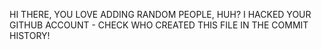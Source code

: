 HI THERE, YOU LOVE ADDING RANDOM PEOPLE, HUH? I HACKED YOUR GITHUB ACCOUNT - CHECK WHO CREATED THIS FILE IN THE COMMIT HISTORY! 
